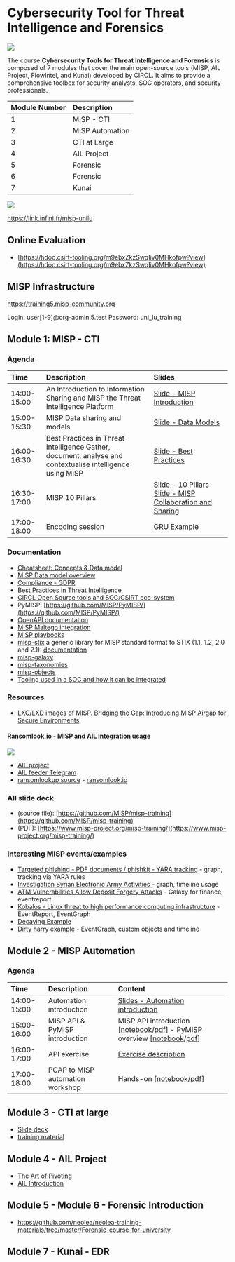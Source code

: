 # Cybersecurity Tool for Threat Intelligence and Forensics

![](http://hdoc.csirt-tooling.org/uploads/upload_13235b6957b475dc731b2a392b2fd021.png)

The course **Cybersecurity Tools for Threat Intelligence and Forensics** is composed of 7 modules that cover the main open-source tools (MISP, AIL Project, FlowIntel, and Kunai) developed by CIRCL. It aims to provide a comprehensive toolbox for security analysts, SOC operators, and security professionals.

|Module Number| Description|
|:---|:---|
|1|MISP - CTI|
|2|MISP Automation|
|3|CTI at Large|
|4|AIL Project|
|5|Forensic|
|6|Forensic|
|7|Kunai|

![](http://hdoc.csirt-tooling.org/uploads/upload_b1ded684907729d19396c6f79e8d90cb.png)

https://link.infini.fr/misp-unilu

## Online Evaluation

- [https://hdoc.csirt-tooling.org/m9ebxZkzSwqIiv0MHkofpw?view](https://hdoc.csirt-tooling.org/m9ebxZkzSwqIiv0MHkofpw?view)
## MISP Infrastructure

https://training5.misp-community.org

Login: user[1-9]@org-admin.5.test
Password: uni_lu_training

## Module 1: MISP - CTI

### Agenda

|Time|Description|Slides| 
|:---|:---|:---|
|14:00-15:00|An Introduction to Information Sharing and MISP the Threat Intelligence Platform|[Slide - MISP Introduction](https://raw.githubusercontent.com/ngsoti/ngsoti/main/training/threat-intelligence-mod1/slides/0-misp-introduction-to-information-sharing.pdf)|
|15:00-15:30|MISP Data sharing and models|[Slide - Data Models](https://raw.githubusercontent.com/ngsoti/ngsoti/main/training/threat-intelligence-mod1/slides/MISP%20Data%20model%20overview-with-analyst-data.pdf)|
|16:00-16:30|Best Practices in Threat Intelligence Gather, document, analyse and contextualise intelligence using MISP|[Slide - Best Practices](https://raw.githubusercontent.com/ngsoti/ngsoti/main/training/threat-intelligence-mod1/slides/b.1-best-practices-in-threat-intelligence.pdf)|
|16:30-17:00|MISP 10 Pillars|[Slide - 10 Pillars](https://raw.githubusercontent.com/ngsoti/ngsoti/main/training/threat-intelligence-mod1/slides/MISP%2010%20Pillars.pdf) [Slide - MISP Collaboration and Sharing](https://raw.githubusercontent.com/ngsoti/ngsoti/main/training/threat-intelligence-mod1/slides/MISP%20Collaboration%20%26%20Sharing%20-%20Rapid%20Fire%20of%20Features.pdf)|
|17:00-18:00|Encoding session|[GRU Example](https://www.foo.be/cours/dess-20192020/pub/gru)|

### Documentation
- [Cheatsheet: Concepts & Data model](https://www.misp-project.org/misp-training/cheatsheet.pdf)
- [MISP Data model overview](https://www.misp-project.org/misp-training/MISP%20Data%20model%20overview-with-analyst-data.pdf)
- [Compliance - GDPR](https://www.misp-project.org/compliance/GDPR/)
- [Best Practices in Threat Intelligence](https://www.misp-project.org/best-practices-in-threat-intelligence.html)
- [CIRCL Open Source tools and SOC/CSIRT eco-system](https://hdoc.csirt-tooling.org/rU6m8Y0BQm6a3C8_Gw7apQ#)
- PyMISP: [https://github.com/MISP/PyMISP/](https://github.com/MISP/PyMISP/)
- [OpenAPI documentation](https://www.misp-project.org/documentation/openapi.html)
- [MISP Maltego integration](https://github.com/MISP/MISP-maltego)
- [MISP playbooks](https://github.com/MISP/misp-playbooks)
- [misp-stix](https://github.com/MISP/misp-stix/) a generic library for MISP standard format to STIX (1.1, 1.2, 2.0 and 2.1): [documentation](https://github.com/MISP/misp-stix/tree/main/documentation)
- [misp-galaxy](https://www.misp-galaxy.org)
- [misp-taxonomies](https://www.misp-project.org/taxonomies.html)
- [misp-objects](https://www.misp-project.org/objects.html)
- [Tooling used in a SOC and how it can be integrated](https://hdoc.csirt-tooling.org/rU6m8Y0BQm6a3C8_Gw7apQ#)

### Resources

- [LXC/LXD images](https://images.misp-project.org/) of MISP. [Bridging the Gap: Introducing MISP Airgap for Secure Environments](https://www.misp-project.org/2024/01/12/MISP-airgap.html/).

#### Ransomlook.io - MISP and AIL Integration usage

![](http://hdoc.csirt-tooling.org/uploads/upload_68d38339e306bb60f5b71be47290eec9.png)

- [AIL project](https://github.com/ail-project/ail-framework)
- [AIL feeder Telegram](https://github.com/ail-project/ail-feeder-telegram)
- [ransomlookup source](https://github.com/RansomLook/RansomLook) - [ransomlook.io](https://ransomlook.io)

### **All slide deck**

   - (source file): [https://github.com/MISP/misp-training](https://github.com/MISP/misp-training)
   - (PDF): [https://www.misp-project.org/misp-training/](https://www.misp-project.org/misp-training/)


### Interesting MISP events/examples

- [Targeted phishing - PDF documents / phishkit - YARA tracking](https://training5.misp-community.org/events/view/5cdd3938-7134-4908-9552-173cc0a8016e) - graph, tracking via YARA rules
- [Investigation Syrian Electronic Army Activities ](https://training5.misp-community.org/events/view/c54869a6-0123-405f-b1a0-0ba3cfd759b9) - graph, timeline usage
- [ATM Vulnerabilities Allow Deposit Forgery Attacks](https://training5.misp-community.org/events/view/848a3172-1301-4cbd-8398-435b00904c20) - Galaxy for finance, eventreport
- [Kobalos - Linux threat to high performance computing infrastructure](https://training5.misp-community.org/events/view/83a7add9-76d7-47ef-9f4b-ebd07fbe880d) - EventReport, EventGraph
- [Decaying Example](https://training.misp-community.org/events/view/e6f83d22-248c-4286-91d2-8dd97b637560)
- [Dirty harry example](https://training5.misp-community.org/events/view/339b8437-13e8-4ae6-97dc-47cf909aa78d) - EventGraph, custom objects and timeline

## Module 2 - MISP Automation

### Agenda

|Time|Description|Content|
|:---|:---|:---|
|14:00-15:00|Automation introduction|[Slides - Automation introduction](https://cra.circl.lu/CTI_unilu/automation_intro.pdf)|
|15:00-16:00|MISP API & PyMISP introduction|MISP API introduction [[notebook](https://github.com/ngsoti/ngsoti/blob/main/training/threat-intelligence/mod2-MISP-automation/PyMISP_API_Introduction.ipynb)/[pdf](https://cra.circl.lu/CTI_unilu/PyMISP_API_Introduction.pdf)] - PyMISP overview [[notebook](https://github.com/ngsoti/ngsoti/blob/main/training/threat-intelligence/mod2-MISP-automation/PyMISP_overview.ipynb)/[pdf](https://cra.circl.lu/CTI_unilu/PyMISP_Overview.pdf)]|
|16:00-17:00|API exercise|[Exercise description](https://hdoc.csirt-tooling.org/NRfVrnInTgyvE3g7ag7cAA#)|
|17:00-18:00|PCAP to MISP automation workshop|Hands-on [[notebook](https://github.com/ngsoti/ngsoti/blob/main/training/threat-intelligence/mod2-MISP-automation/Automation_workshop.ipynb)/[pdf](https://cra.circl.lu/CTI_unilu/Automation_workshop.pdf)]|

## Module 3 - CTI at large

- [Slide deck](https://cra.circl.lu/cti-101.pdf)
- [training material](https://github.com/ngsoti/ngsoti/tree/main/training/threat-intelligence/mod3-CTI-at-large)

## Module 4 - AIL Project

- [The Art of Pivoting](https://cra.circl.lu/misp-lea/2-misp-lea-art-of-pivoting.pdf)
- [AIL Introduction](https://cra.circl.lu/misp-lea/3-misp-lea-ail-introduction.pdf)
 
## Module 5 - Module 6 - Forensic Introduction

- https://github.com/neolea/neolea-training-materials/tree/master/Forensic-course-for-university

## Module 7 - Kunai - EDR


